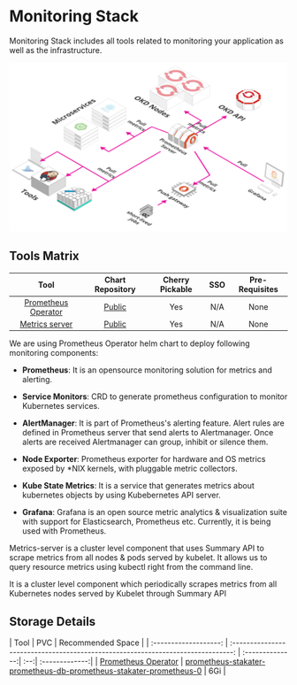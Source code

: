 # Monitoring Stack

Monitoring Stack includes all tools related to monitoring your application as well as the infrastructure.

![Monitoring](./image/monitoring.png)

## Tools Matrix

|          Tool         |                            Chart Repository                                      | Cherry Pickable | SSO | Pre-Requisites |
| :-------------------: | :------------------------------------------------------------------------------: | :--------------:| :--:| :-------------:|
| [Prometheus Operator](https://github.com/coreos/prometheus-operator)         | [Public](https://github.com/helm/charts/tree/master/stable/prometheus-operator)                                 |       Yes       | N/A |      None      |
| [Metrics server](https://github.com/coreos/prometheus-operator)         | [Public](https://github.com/helm/charts/tree/master/stable/metrics-server)                                 |       Yes       | N/A |      None      |

We are using Prometheus Operator helm chart to deploy following monitoring components:

- **Prometheus**: It is an opensource monitoring solution for metrics and alerting.

- **Service Monitors**: CRD to generate prometheus configuration to monitor Kubernetes services.

- **AlertManager**: It is part of Prometheus's alerting feature. Alert rules are defined in Prometheus server that send alerts to Alertmanager. Once alerts are received Alertmanager can group, inhibit or silence them.

- **Node Exporter**: Prometheus exporter for hardware and OS metrics exposed by *NIX kernels, with pluggable metric collectors.

- **Kube State Metrics**: It is a service that generates metrics about kubernetes objects by using Kubebernetes API server.

- **Grafana**: Grafana is an open source metric analytics & visualization suite with support for Elasticsearch, Prometheus etc. Currently, it is being used with Prometheus.


Metrics-server is a cluster level component that uses Summary API to scrape metrics from all nodes & pods served by kubelet. 
It allows us to query resource metrics using kubectl right from the command line.


It is a cluster level component which periodically scrapes metrics from all Kubernetes nodes served by Kubelet through Summary API

## Storage Details

|          Tool         |                            PVC                                     | Recommended Space |
| :-------------------: | :------------------------------------------------------------------------------: | :--------------:| :--:| :-------------:|
| [Prometheus Operator](https://github.com/coreos/prometheus-operator)          | [prometheus-stakater-prometheus-db-prometheus-stakater-prometheus-0](https://github.com/helm/charts/tree/master/stable/prometheus-operator#persistent-volumes)                                 |     6Gi |
